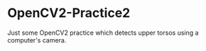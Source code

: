 # OpenCV2-Practice2
Just some OpenCV2 practice which detects upper torsos using a computer's camera.
